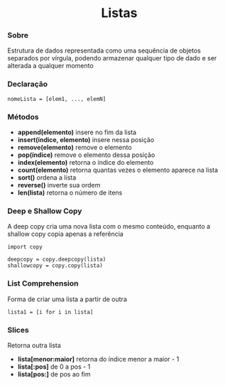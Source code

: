 <h1 align="center">Listas</h1>

<h3>Sobre</h3>
<p>Estrutura de dados representada como uma sequência de objetos separados por vírgula, podendo armazenar qualquer tipo de dado e ser alterada a qualquer momento</p>

<h3>Declaração</h3>

```
nomeLista = [elem1, ..., elemN]
```
<h3>Métodos</h3>
<ul>
  <li><b>append(elemento)</b> insere no fim da lista</li>
  <li><b>insert(índice, elemento)</b> insere nessa posição</li>
  <li><b>remove(elemento)</b> remove o elemento</li>
  <li><b>pop(índice)</b> remove o elemento dessa posição</li>
  <li><b>index(elemento)</b> retorna o índice do elemento</li>
  <li><b>count(elemento)</b> retorna quantas vezes o elemento aparece na lista</li>
  <li><b>sort()</b> ordena a lista</li>
  <li><b>reverse()</b> inverte sua ordem</li>
  <li><b>len(lista)</b> retorna o número de itens</li>
</ul>

<h3>Deep e Shallow Copy</h3>
<p>A deep copy cria uma nova lista com o mesmo conteúdo, enquanto a shallow copy copia apenas a referência</p>

```
import copy

deepcopy = copy.deepcopy(lista)
shallowcopy = copy.copy(lista)
```
<h3>List Comprehension</h3>
<p>Forma de criar uma lista a partir de outra</p>

```
lista1 = [i for i in lista]
```
<h3>Slices</h3>
<p>Retorna outra lista</p>
<ul>
  <li><b>lista[menor:maior]</b> retorna do índice menor a maior - 1</li>
  <li><b>lista[:pos]</b> de 0 a pos - 1</li>
  <li><b>lista[pos:]</b> de pos ao fim</li>
</ul>

